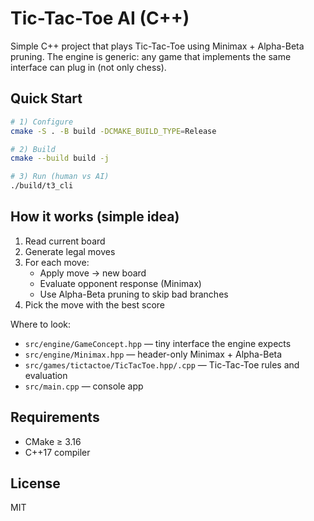# Tic-Tac-Toe AI (C++)

Simple C++ project that plays Tic-Tac-Toe using Minimax + Alpha-Beta pruning.
The engine is generic: any game that implements the same interface can plug in (not only chess).

## Quick Start
```bash
# 1) Configure
cmake -S . -B build -DCMAKE_BUILD_TYPE=Release

# 2) Build
cmake --build build -j

# 3) Run (human vs AI)
./build/t3_cli
```

## How it works (simple idea)
1) Read current board
2) Generate legal moves
3) For each move:
   - Apply move → new board
   - Evaluate opponent response (Minimax)
   - Use Alpha-Beta pruning to skip bad branches
4) Pick the move with the best score

Where to look:
- `src/engine/GameConcept.hpp` — tiny interface the engine expects
- `src/engine/Minimax.hpp` — header-only Minimax + Alpha-Beta
- `src/games/tictactoe/TicTacToe.hpp/.cpp` — Tic-Tac-Toe rules and evaluation
- `src/main.cpp` — console app

## Requirements
- CMake ≥ 3.16
- C++17 compiler

## License
MIT
